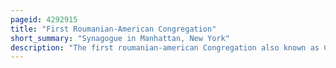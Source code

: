 ```yaml
---
pageid: 4292915
title: "First Roumanian-American Congregation"
short_summary: "Synagogue in Manhattan, New York"
description: "The first roumanian-american Congregation also known as Congregation Shaarey Shomayim or Roumanishe Shul was an orthodox jewish Congregation that occupied a historic Building on the lower east Side of manhattan new York for over 100 Years."
---
```

